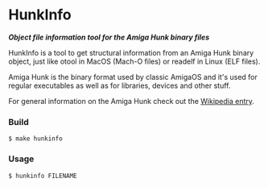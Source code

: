 # HunkInfo
***Object file information tool for the Amiga Hunk binary files***

HunkInfo is a tool to get structural information from an Amiga Hunk binary object, just like otool in MacOS (Mach-O files) or readelf in Linux (ELF files).

Amiga Hunk is the binary format used by classic AmigaOS and it's used for regular executables as well as for libraries, devices and other stuff.

For general information on the Amiga Hunk check out the [Wikipedia entry](https://en.wikipedia.org/wiki/Amiga_Hunk).

### Build

	$ make hunkinfo

### Usage

	$ hunkinfo FILENAME
